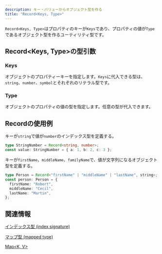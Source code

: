 ```yaml
---
description: キー・バリューからオブジェクト型を作る
title: "Record<Keys, Type>"
---
```


`Record<Keys, Type>`はプロパティのキーが`Keys`であり、プロパティの値が`Type`であるオブジェクト型を作るユーティリティ型です。

## Record&lt;Keys, Type>の型引数

### Keys

オブジェクトのプロパティーキーを指定します。`Keys`に代入できる型は、`string`、`number`、`symbol`とそれぞれのリテラル型です。

### Type

オブジェクトのプロパティの値の型を指定します。任意の型が代入できます。

## Recordの使用例

キーが`string`で値が`number`のインデックス型を定義する。

```typescript
type StringNumber = Record<string, number>;
const value: StringNumber = { a: 1, b: 2, c: 3 };
```

キーが`firstName`、`middleName`、`familyName`で、値が文字列になるオブジェクト型を定義する。

```typescript
type Person = Record<"firstName" | "middleName" | "lastName", string>;
const person: Person = {
  firstName: "Robert",
  middleName: "Cecil",
  lastName: "Martin",
};
```

## 関連情報

[インデックス型 (index signature)](../../values-types-variables/object/index-signature.md)

[マップ型 (mapped type)](../mapped-types.md)

[Map<K, V>](../../builtin-api/map.md)
